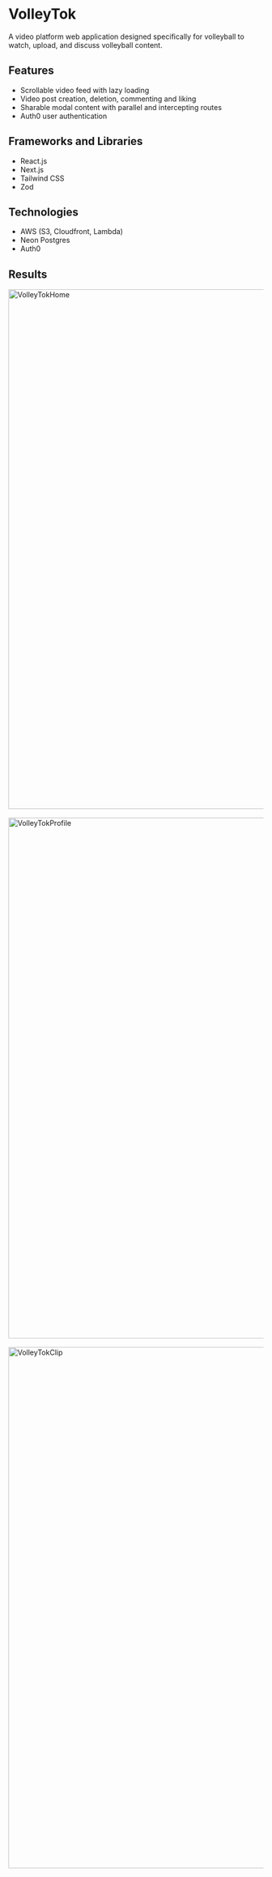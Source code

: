 # VolleyTok
A video platform web application designed specifically for volleyball to watch, upload, and discuss volleyball content. 

## Features
- Scrollable video feed with lazy loading
- Video post creation, deletion, commenting and liking
- Sharable modal content with parallel and intercepting routes
- Auth0 user authentication

## Frameworks and Libraries
- React.js
- Next.js
- Tailwind CSS
- Zod

## Technologies
- AWS (S3, Cloudfront, Lambda)
- Neon Postgres
- Auth0

## Results
<img width="1920" height="1027" alt="VolleyTokHome" src="https://github.com/user-attachments/assets/dc61de7e-91a1-4a96-9d89-d74f1c03633e" />  
<br/>
<br/>
<img width="1920" height="1029" alt="VolleyTokProfile" src="https://github.com/user-attachments/assets/93cbd24d-a727-47f4-a21b-1664a751665a" />
<br/>
<br/>
<img width="1920" height="1030" alt="VolleyTokClip" src="https://github.com/user-attachments/assets/d7ad6a44-c1ba-4dd9-a651-142d556855d9" />
